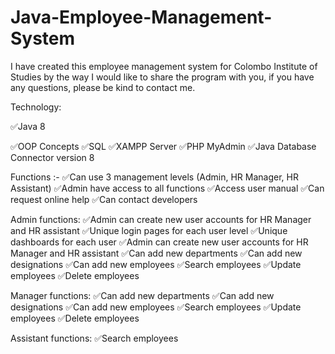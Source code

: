 # Java-Employee-Management-System
I have created this employee management system for Colombo Institute of Studies by the way I would like to share the program with you, if you have any questions, please be kind to contact me.

Technology:

✅Java 8

✅OOP Concepts
✅SQL
✅XAMPP Server
✅PHP MyAdmin
✅Java Database Connector version 8

Functions :-
✅Can use 3 management levels (Admin, HR Manager, HR Assistant)
✅Admin have access to all functions
✅Access user manual
✅Can request online help
✅Can contact developers

Admin functions:
✅Admin can create new user accounts for HR Manager and HR assistant
✅Unique login pages for each user level
✅Unique dashboards for each user
✅Admin can create new user accounts for HR Manager and HR assistant
✅Can add new departments
✅Can add new designations
✅Can add new employees
✅Search employees
✅Update employees
✅Delete employees

Manager functions:
✅Can add new departments
✅Can add new designations
✅Can add new employees
✅Search employees
✅Update employees
✅Delete employees

Assistant functions:
✅Search employees


